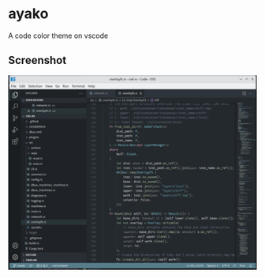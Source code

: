 # ayako
A code color theme on vscode

## Screenshot
![screeshot](https://raw.githubusercontent.com/eatradish/ayako/main/screenshot/Screenshot_20211026_020226.png)